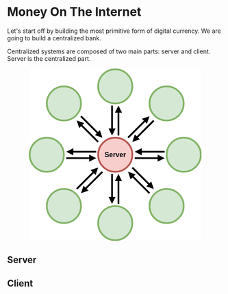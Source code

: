 # Money On The Internet

Let's start off by building the most primitive form of digital currency. We are going to build a centralized bank.

Centralized systems are composed of two main parts: server and client. Server is the centralized part.

<p align="center">
  <img src ="./assets/centralized.png" />
</p>


## Server

## Client
